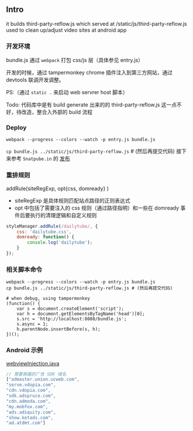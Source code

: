 ## Intro
it builds third-party-reflow.js which served at /static/js/third-party-reflow.js used to clean up/adjust video sites at android app

### 开发环境
bundle.js 通过 `webpack` 打包 css/js 层（具体参见 entry.js）

开发的时候，通过 tampermonkey chrome 插件注入到第三方网站，通过 devtools 联调开发调整。

PS:（通过 `static .` 来启动 web servrer host 脚本）

Todo: 代码库中是有 build generate 出来的的 third-party-reflow.js 这一点不好，待改造，整合入外部的 build 流程

### Deploy
`webpack --progress --colors --watch -p entry.js bundle.js`

`cp bundle.js ../static/js/third-party-reflow.js` # (然后再提交代码)
接下来参考 `Snatpube.in` 的 [发布](../README.md#Deploy)

### 重排规则
addRule(siteRegExp, opt{css, domready} )

- siteRegExp 是具体规则匹配站点路径的正则表达式
- opt 中包括了需要注入的 css 规则（通过路径指明）和一些在 domready 事件后要执行的清理逻辑和自定义规则

```js
styleManager.addRule(/dailytube/, {
    css: 'dailytube.css',
    domready: function() {
        console.log('dailytube');
    }
});
```

### 相关脚本命令
```
webpack --progress --colors --watch -p entry.js bundle.js
cp bundle.js ../static/js/third-party-reflow.js # (然后再提交代码)

# when debug, using tampermonkey
(function() {
    var s = document.createElement('script');
    var h = document.getElementsByTagName('head')[0];
    s.src = 'http://localhost:8080/bundle.js';
    s.async = 1;
    h.parentNode.insertBefore(s, h);
})();
```

### Android 示例
[webviewInjection.java](./webviewInjection.java)

```js
// 需要屏蔽的广告 SDK 域名
["admaster.union.ucweb.com",
"serve.vdopia.com",
"cdn.vdopia.com",
"sdk.adspruce.com",
"cdn.admoda.com",
"my.mobfox.com",
"ads.adiquity.com",
"show.ketads.com",
"ad.atdmt.com"]
```